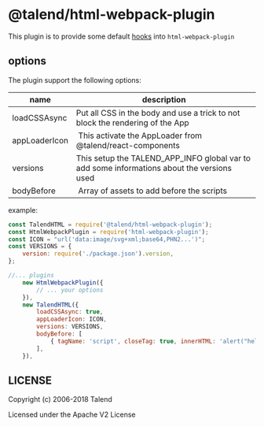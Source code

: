 # @talend/html-webpack-plugin

This plugin is to provide some default [hooks](https://github.com/jantimon/html-webpack-plugin#events) into `html-webpack-plugin`

## options

The plugin support the following options:

| name | description |
| -- | -- |
| loadCSSAsync | Put all CSS in the body and use a trick to not block the rendering of the App |
| appLoaderIcon | This activate the AppLoader from @talend/react-components |
| versions | This setup the TALEND_APP_INFO global var to add some informations about the versions used |
| bodyBefore | Array of assets to add before the scripts |

example:

```javascript
const TalendHTML = require('@talend/html-webpack-plugin');
const HtmlWebpackPlugin = require('html-webpack-plugin');
const ICON = "url('data:image/svg+xml;base64,PHN2...')";
const VERSIONS = {
	version: require('./package.json').version,
};

//... plugins
    new HtmlWebpackPlugin({
        // ... your options
    }),
    new TalendHTML({
        loadCSSAsync: true,
        appLoaderIcon: ICON,
        versions: VERSIONS,
        bodyBefore: [
            { tagName: 'script', closeTag: true, innerHTML: 'alert("hello");' },
        ],
    }),
```
## LICENSE

Copyright (c) 2006-2018 Talend

Licensed under the Apache V2 License
